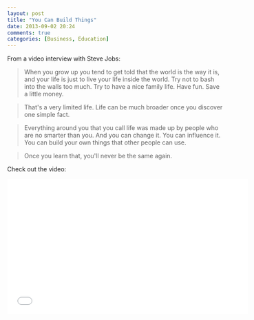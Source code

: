 ```yaml
---
layout: post
title: "You Can Build Things"
date: 2013-09-02 20:24
comments: true
categories: [Business, Education]
---
```

From a video interview with Steve Jobs:
>When you grow up you tend to get told that the world is the way it is, and your life is just to live your life inside the world. Try not to bash into the walls too much. Try to have a nice family life. Have fun. Save a little money.

>That's a very limited life. Life can be much broader once you discover one simple fact.<!--more--> 

>Everything around you that you call life was made up by people who are no smarter than you. And you can change it. You can influence it. You can build your own things that other people can use.

>Once you learn that, you'll never be the same again.

Check out the video:

<center><iframe width="560" height="315" src="//www.youtube.com/embed/UvEiSa6_EPA?rel=0" frameborder="0" allowfullscreen></iframe></center>


